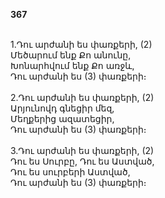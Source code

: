 **367**

\
1.Դու արժանի ես փառքերի, (2)\
Մեծարում ենք Քո անունը,\
Խոնարհվում ենք Քո առջև,\
Դու արժանի ես (3) փառքերի։\
\
2.Դու արժանի ես փառքերի, (2)\
Արյունովդ գնեցիր մեզ,\
Մեղքերից ազատեցիր,\
Դու արժանի ես (3) փառքերի։\
\
3.Դու արժանի ես փառքերի, (2)\
Դու ես Սուրբը, Դու ես Աստված,\
Դու ես սուրբերի Աստված,\
Դու արժանի ես (3) փառքերի։
